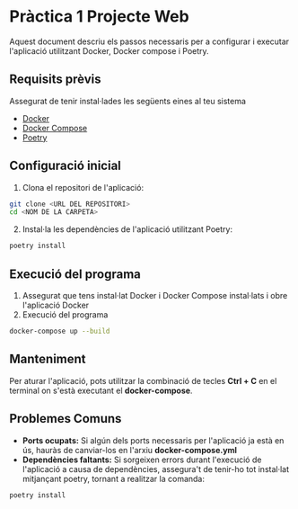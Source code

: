 # Pràctica 1 Projecte Web

Aquest document descriu els passos  necessaris per a configurar i executar l'aplicació utilitzant Docker, Docker compose i Poetry.

## Requisits prèvis
Assegurat de tenir instal·lades les següents eines al teu sistema

- [Docker](https://www.docker.com/)
- [Docker Compose](https://docs.docker.com/compose/install/)
- [Poetry](https://python-poetry.org/docs/#installation)

## Configuració inicial
1. Clona el repositori de l'aplicació:
```bash
git clone <URL DEL REPOSITORI>
cd <NOM DE LA CARPETA>
```

2. Instal·la les dependències de l'aplicació utilitzant Poetry:
```bash
poetry install
```

## Execució del programa
1. Assegurat que tens instal·lat Docker i Docker Compose instal·lats i obre l'aplicació Docker
2. Execució del programa
```bash
docker-compose up --build
```

## Manteniment
Per aturar l'aplicació, pots utilitzar la combinació de tecles **Ctrl + C** en el terminal on s'està executant el **docker-compose**.

## Problemes Comuns
- **Ports ocupats:** Si algún dels ports necessaris per l'aplicació ja està en ús, hauràs de canviar-los en l'arxiu **docker-compose.yml**
- **Dependències faltants:** Si sorgeixen errors durant l'execució de l'aplicació a causa de dependències, assegura't de tenir-ho tot instal·lat mitjançant poetry, tornant a realitzar la comanda:
```bash
poetry install
```